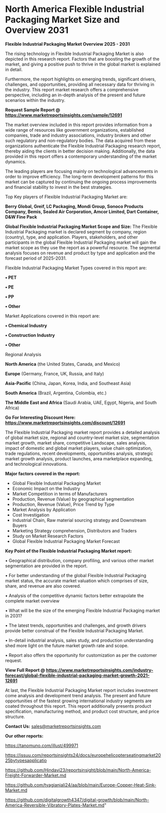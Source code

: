 # North America Flexible Industrial Packaging Market Size and Overview 2031

<Strong> Flexible Industrial Packaging Market Overview 2025 - 2031</strong>

The rising technology in Flexible Industrial Packaging Market is also depicted in this research report. Factors that are boosting the growth of the market, and giving a positive push to thrive in the global market is explained in detail.

Furthermore, the report highlights on emerging trends, significant drivers, challenges, and opportunities, providing all necessary data for thriving in the industry. This report market research offers a comprehensive perspective, including an in-depth analysis of the present and future scenarios within the industry.

<strong>Request Sample Report @ <a href=https://www.marketreportsinsights.com/sample/12691>https://www.marketreportsinsights.com/sample/12691</a></strong>

The market overview included in this report provides information from a wide range of resources like government organizations, established companies, trade and industry associations, industry brokers and other such regulatory and non-regulatory bodies. The data acquired from these organizations authenticate the Flexible Industrial Packaging research report, thereby aiding the clients in better decision making. Additionally, the data provided in this report offers a contemporary understanding of the market dynamics.

The leading players are focusing mainly on technological advancements in order to improve efficiency. The long-term development patterns for this market can be captured by continuing the ongoing process improvements and financial stability to invest in the best strategies.

Top Key players of Flexible Industrial Packaging Market are:

<strong>Berry Global, Greif, LC Packaging, Mondi Group, Sonoco Products Company, Bemis, Sealed Air Corporation, Amcor Limited, Dart Container, D&W Fine Pack</strong>

<strong><b>Global Flexible Industrial Packaging Market Scope and Size:</b></strong>
The Flexible Industrial Packaging market is declared segment by company, region (country), type, and application. Players, stakeholders, and other participants in the global Flexible Industrial Packaging market will gain the market scope as they use the report as a powerful resource. The segmental analysis focuses on revenue and product by type and application and the forecast period of 2025-2031.

Flexible Industrial Packaging Market Types covered in this report are:

<strong>• PET

• PE

• PP

• Other</strong>

Market Applications covered in this report are:

<strong>• Chemical Industry

• Construction Industry

• Other</strong> 

Regional Analysis

<strong>North America</strong> (the United States, Canada, and Mexico)

<strong>Europe</strong> (Germany, France, UK, Russia, and Italy)

<strong>Asia-Pacific</strong> (China, Japan, Korea, India, and Southeast Asia)

<strong>South America</strong> (Brazil, Argentina, Colombia, etc.)

<strong>The Middle East and Africa</strong> (Saudi Arabia, UAE, Egypt, Nigeria, and South Africa)

<strong>Go For Interesting Discount Here: <a href=https://www.marketreportsinsights.com/discount/12691>https://www.marketreportsinsights.com/discount/12691</a></strong>

The Flexible Industrial Packaging market report provides a detailed analysis of global market size, regional and country-level market size, segmentation market growth, market share, competitive Landscape, sales analysis, impact of domestic and global market players, value chain optimization, trade regulations, recent developments, opportunities analysis, strategic market growth analysis, product launches, area marketplace expanding, and technological innovations.

<strong><b>Major factors covered in the report:</b></strong>
<ul>
  <li>Global Flexible Industrial Packaging Market </li>
  <li>Economic Impact on the Industry</li>
  <li>Market Competition in terms of Manufacturers</li>
  <li>Production, Revenue (Value) by geographical segmentation</li>
  <li>Production, Revenue (Value), Price Trend by Type</li>
  <li>Market Analysis by Application</li>
  <li>Cost Investigation</li>
  <li>Industrial Chain, Raw material sourcing strategy and Downstream Buyers</li>
  <li>Marketing Strategy comprehension, Distributors and Traders</li>
  <li>Study on Market Research Factors</li>
  <li>Global Flexible Industrial Packaging Market Forecast</li>
</ul>

<strong><b>Key Point of the Flexible Industrial Packaging Market report:</b></strong>

• Geographical distribution, company profiling, and various other market segmentation are provided in the report.

• For better understanding of the global Flexible Industrial Packaging market status, the accurate market valuation which comprises of size, share, and revenue are also covered.

• Analysis of the competitive dynamic factors better extrapolate the complete market overview

• What will be the size of the emerging Flexible Industrial Packaging market in 2031?

• The latest trends, opportunities and challenges, and growth drivers provide better construal of the Flexible Industrial Packaging Market.

• In-detail industrial analysis, sales study, and production understanding shed more light on the future market growth rate and scope.

• Report also offers the opportunity for customization as per the customer request.

<strong><b>View Full Report @ <a href=https://www.marketreportsinsights.com/industry-forecast/global-flexible-industrial-packaging-market-growth-2021-12691>https://www.marketreportsinsights.com/industry-forecast/global-flexible-industrial-packaging-market-growth-2021-12691</a></b></strong>


At last, the Flexible Industrial Packaging Market report includes investment come analysis and development trend analysis. The present and future opportunities of the fastest growing international industry segments are coated throughout this report. This report additionally presents product specification, manufacturing method, and product cost structure, and price structure.

<strong>Contact Us:</strong>
sales@marketreportsinsights.com

<strong>Our other reports:</strong>

<a href=https://tanomuno.com/illust/499971>https://tanomuno.com/illust/499971</a>

<a href=https://issuu.com/reportsinsights24/docs/europehelicopterseatingmarket2025bytypesapplicatio>https://issuu.com/reportsinsights24/docs/europehelicopterseatingmarket2025bytypesapplicatio</a>

<a href=https://github.com/Hindavi23/reportsinsight/blob/main/North-America-Freight-Forwarder-Market.md>https://github.com/Hindavi23/reportsinsight/blob/main/North-America-Freight-Forwarder-Market.md</a>

<a href=https://github.com/tyagianjali24/aa/blob/main/Europe-Copper-Heat-Sink-Market.md>https://github.com/tyagianjali24/aa/blob/main/Europe-Copper-Heat-Sink-Market.md</a>

<a href=https://github.com/digitalgrowth4347/digital-growth/blob/main/North-America-Reversible-Vibratory-Plates-Market.md>https://github.com/digitalgrowth4347/digital-growth/blob/main/North-America-Reversible-Vibratory-Plates-Market.md</a>"
